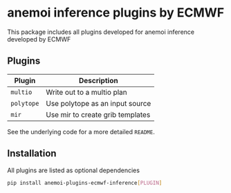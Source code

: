 # anemoi inference plugins by ECMWF

This package includes all plugins developed for anemoi inference developed by ECMWF

## Plugins

| Plugin    | Description                        |
|-----------|------------------------------------|
| `multio`  | Write out to a multio plan         |
| `polytope`| Use polytope as an input source    |
| `mir`     | Use mir to create grib templates   |

See the underlying code for a more detailed `README`.

## Installation

All plugins are listed as optional dependencies

```bash
pip install anemoi-plugins-ecmwf-inference[PLUGIN]
```
